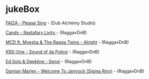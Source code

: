 

# jukeBox
 
 
 

 
[FAIZA - Please Sing]( https://www.youtube.com/watch?v=wNsSQ_3_-0M) - (Dub Alchemy Studio)

[Candy - Rastafary Livity ]( https://www.youtube.com/watch?v=IUpplT0iQDg) - (Ragga»DnB)

[MCD ft. Myesha & The Ragga Twins - Alright]( https://www.youtube.com/watch?v=E3PPapUIcqE) - (Ragga»DnB) 

[KRS-One - Sound of da Police]( https://www.youtube.com/watch?v=LMmhkLlJF20) - (Ragga»DnB) 
 
[Ed Solo & Deekline - Sensi]( https://www.youtube.com/watch?v=WEbKVclFeuE) - (Ragga»DnB)
 
[Damian Marley - Welcome To Jamrock (Sigma Rmx)]( https://www.youtube.com/watch?v=cON3Rt60fxg) - (Ragga»DnB)
